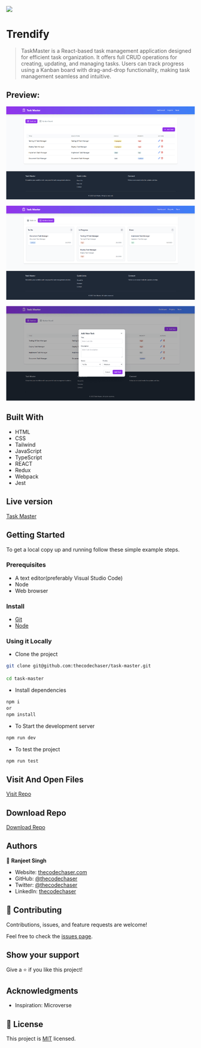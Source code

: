 ![](https://img.shields.io/badge/thecodechaser-blueviolet)

# Trendify

> TaskMaster is a React-based task management application designed for efficient task organization. It offers full CRUD operations for creating, updating, and managing tasks. Users can track progress using a Kanban board with drag-and-drop functionality, making task management seamless and intuitive.

## Preview:

![screenshot](./public/images/previews/preview1.png)

![screenshot](./public/images/previews/preview2.png)

![screenshot](./public/images/previews/preview3.png)

## Built With

- HTML
- CSS
- Tailwind
- JavaScript
- TypeScript
- REACT
- Redux
- Webpack
- Jest

## Live version

[Task Master](https://task-master-codechaser.netlify.app/)

## Getting Started

To get a local copy up and running follow these simple example steps.

### Prerequisites
- A text editor(preferably Visual Studio Code)
- Node
- Web browser

### Install
- [Git](https://git-scm.com/downloads)
- [Node](https://nodejs.org/en/download/)

### Using it Locally

- Clone the project

```bash 
git clone git@github.com:thecodechaser/task-master.git

cd task-master
```

- Install dependencies

```bash
npm i 
or
npm install
```
- To Start the development server
```bash
npm run dev
```

- To test the project
```bash
npm run test
```


## Visit And Open Files

[Visit Repo](https://github.com/thecodechaser/task-master)

## Download Repo

[Download Repo](https://github.com/thecodechaser/task-master/archive/refs/heads/main.zip)

## Authors

👤 **Ranjeet Singh**

- Website: [thecodechaser.com](https://thecodechaser.com)
- GitHub: [@thecodechaser](https://github.com/thecodechaser)
- Twitter: [@thecodechaser](https://twitter.com/thecodechaser)
- LinkedIn: [thecodechaser](https://linkedin.com/in/thecodechaser)

## 🤝 Contributing

Contributions, issues, and feature requests are welcome!

Feel free to check the [issues page](https://github.com/thecodechaser/task-master/issues).

## Show your support

Give a ⭐️ if you like this project!

## Acknowledgments

- Inspiration: Microverse

## 📝 License

This project is [MIT](./LICENSE) licensed.
